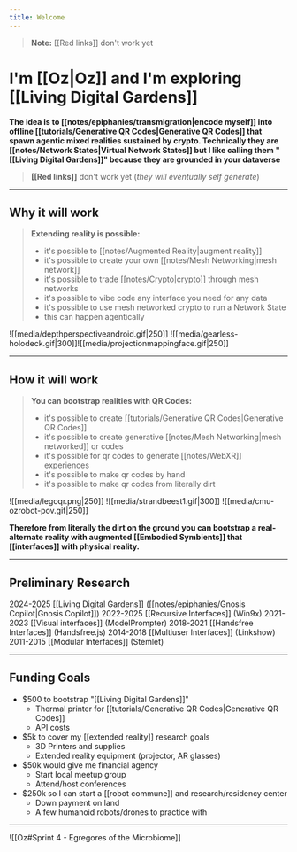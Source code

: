 ```yaml
---
title: Welcome
---
```

> **Note:** [[Red links]] don't work yet

# I'm [[Oz|Oz]] and I'm exploring [[Living Digital Gardens]]

**The idea is to [[notes/epiphanies/transmigration|encode myself]] into offline [[tutorials/Generative QR Codes|Generative QR Codes]] that spawn agentic mixed realities sustained by crypto. Technically they are [[notes/Network States|Virtual Network States]] but I like calling them "[[Living Digital Gardens]]" because they are grounded in your dataverse**

> **[[Red links]]** don't work yet (*they will eventually self generate*)

---
## Why it will work

> **Extending reality is possible:**
>- it's possible to [[notes/Augmented Reality|augment reality]]
> - it's possible to create your own [[notes/Mesh Networking|mesh network]]
>- it's possible to trade [[notes/Crypto|crypto]] through mesh networks
>- it's possible to vibe code any interface you need for any data
>- it's possible to use mesh networked crypto to run a Network State
>- this can happen agentically

![[media/depthperspectiveandroid.gif|250]] ![[media/gearless-holodeck.gif|300]]![[media/projectionmappingface.gif|250]]

---
## How it will work

>  **You can bootstrap realities with QR Codes:**
> - it's possible to create [[tutorials/Generative QR Codes|Generative QR Codes]]
>- it's possible to create generative [[notes/Mesh Networking|mesh networked]] qr codes
>- it's possible for qr codes to generate [[notes/WebXR]] experiences
>- it's possible to make qr codes by hand
>- it's possible to make qr codes from literally dirt

![[media/legoqr.png|250]]  ![[media/strandbeest1.gif|300]] ![[media/cmu-ozrobot-pov.gif|250]]

**Therefore from literally the dirt on the ground you can bootstrap a real-alternate reality with augmented ⁠[[Embodied Symbients]] that [[interfaces]] with physical reality.** 

---
## Preliminary Research

2024-2025 [[Living Digital Gardens]] ([[notes/epiphanies/Gnosis Copilot|Gnosis Copilot]])
2022-2025 [[Recursive Interfaces]] (Win9x)
2021-2023 [[Visual interfaces]] (ModelPrompter)
2018-2021 [[Handsfree Interfaces]] (Handsfree.js)
2014-2018 [[Multiuser Interfaces]] (Linkshow)
2011-2015 [[Modular Interfaces]] (Stemlet)

---
## Funding Goals
- $500 to bootstrap "[[Living Digital Gardens]]"
	- Thermal printer for [[tutorials/Generative QR Codes|Generative QR Codes]]
	- API costs
- $5k to cover my [[extended reality]] research goals
	- 3D Printers and supplies
	- Extended reality equipment (projector, AR glasses)
- $50k would give me financial agency
	- Start local meetup group
	- Attend/host conferences
- $250k so I can start a [[robot commune]] and research/residency center
	- Down payment on land
	- A few humanoid robots/drones to practice with


---


![[Oz#Sprint 4 - Egregores of the Microbiome]]
